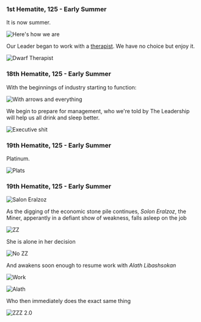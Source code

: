 ### 1st Hematite, 125 - Early Summer

It is now summer.

![Here's how we are](http://f.cl.ly/items/0R2r1S1P1k320c1i453e/Image%202014-07-29%20at%203.01.42%20AM.png)

Our Leader began to work with a [therapist](http://www.bay12forums.com/smf/index.php?topic=128960.msg5519025#msg5519025).
We have no choice but enjoy it.

![Dwarf Therapist](http://pixxx.wtf.cat/image/401E471Q0s2m/Image%202014-07-29%20at%203.04.06%20AM.png)

### 18th Hematite, 125 - Early Summer

With the beginnings of industry starting to function:

![With arrows and everything](http://pixxx.wtf.cat/image/0Z0m3Z2Z302S/2014-07-29%20at%203.28%20AM.png)

We begin to prepare for management, who we're told by The Leadership will help us all drink and sleep better.

![Executive shit](http://pixxx.wtf.cat/image/0R0E2Q2m3J46/download/Image%202014-07-29%20at%203.26.55%20AM.png)

### 19th Hematite, 125 - Early Summer

Platinum.

![Plats](http://pixxx.wtf.cat/image/1k0B0o12230i/Image%202014-07-29%20at%203.34.12%20AM.png)

### 19th Hematite, 125 - Early Summer

![Salon Eralzoz](http://pixxx.wtf.cat/image/1X1c46470M3W/Image%202014-07-29%20at%203.44.01%20AM.png)

As the digging of the economic stone pile continues, *Solon Eralzoz*, the Miner, apperantly in a defiant show of weakness,
falls asleep on the job

![ZZ](http://pixxx.wtf.cat/image/021n3e0j2E25/Image%202014-07-29%20at%203.40.15%20AM.png)

She is alone in her decision

![No ZZ](http://pixxx.wtf.cat/image/3b1p0A3B2X17/Image%202014-07-29%20at%203.42.53%20AM.png)

And awakens soon enough to resume work with *Alath Libashsokan*

![Work](http://pixxx.wtf.cat/image/3f2y1V332F1s/Image%202014-07-29%20at%203.45.14%20AM.png)

![Alath](http://pixxx.wtf.cat/image/3m293y0m1C34/Image%202014-07-29%20at%203.46.51%20AM.png)

Who then immediately does the exact same thing

![ZZZ 2.0](http://pixxx.wtf.cat/image/1a3y1L0g3k3o/Image%202014-07-29%20at%203.47.35%20AM.png)
